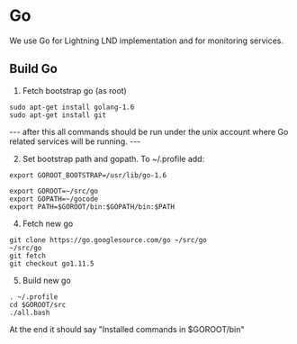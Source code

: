 # Go

We use Go for Lightning LND implementation and for monitoring services.


## Build Go

1. Fetch bootstrap go (as root)

```
sudo apt-get install golang-1.6
sudo apt-get install git
```


--- after this all commands should be run under the unix account where Go related services will be running. ---

2. Set bootstrap path and gopath. To ~/.profile add:

```
export GOROOT_BOOTSTRAP=/usr/lib/go-1.6

export GOROOT=~/src/go
export GOPATH=~/gocode
export PATH=$GOROOT/bin:$GOPATH/bin:$PATH
```

4. Fetch new go
```
git clone https://go.googlesource.com/go ~/src/go
~/src/go
git fetch
git checkout go1.11.5
```

5. Build new go
```
. ~/.profile
cd $GOROOT/src
./all.bash
```
At the end it should say "Installed commands in $GOROOT/bin"

